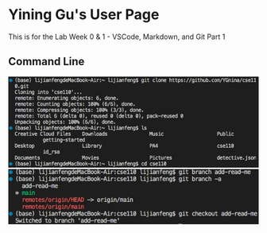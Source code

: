 # Yining Gu's User Page

This is for the Lab Week 0 & 1 - VSCode, Markdown, and Git Part 1 


## Command Line

![Image](pic1.jpg)
![Image](pic2.jpg)
